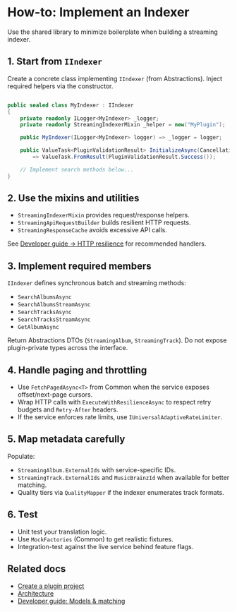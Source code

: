 # How-to: Implement an Indexer

Use the shared library to minimize boilerplate when building a streaming indexer.

## 1. Start from `IIndexer`
Create a concrete class implementing `IIndexer` (from Abstractions). Inject required helpers via the constructor.

```csharp

public sealed class MyIndexer : IIndexer
{
    private readonly ILogger<MyIndexer> _logger;
    private readonly StreamingIndexerMixin _helper = new("MyPlugin");

    public MyIndexer(ILogger<MyIndexer> logger) => _logger = logger;

    public ValueTask<PluginValidationResult> InitializeAsync(CancellationToken token = default)
        => ValueTask.FromResult(PluginValidationResult.Success());

    // Implement search methods below...
}

```

## 2. Use the mixins and utilities

- `StreamingIndexerMixin` provides request/response helpers.
- `StreamingApiRequestBuilder` builds resilient HTTP requests.
- `StreamingResponseCache` avoids excessive API calls.

See [Developer guide → HTTP resilience](../dev-guide/DEVELOPER_GUIDE.md#http-resilience) for recommended handlers.

## 3. Implement required members
`IIndexer` defines synchronous batch and streaming methods:

- `SearchAlbumsAsync`
- `SearchAlbumsStreamAsync`
- `SearchTracksAsync`
- `SearchTracksStreamAsync`
- `GetAlbumAsync`

Return Abstractions DTOs (`StreamingAlbum`, `StreamingTrack`). Do not expose plugin-private types across the interface.

## 4. Handle paging and throttling

- Use `FetchPagedAsync<T>` from Common when the service exposes offset/next-page cursors.
- Wrap HTTP calls with `ExecuteWithResilienceAsync` to respect retry budgets and `Retry-After` headers.
- If the service enforces rate limits, use `IUniversalAdaptiveRateLimiter`.

## 5. Map metadata carefully
Populate:

- `StreamingAlbum.ExternalIds` with service-specific IDs.
- `StreamingTrack.ExternalIds` and `MusicBrainzId` when available for better matching.
- Quality tiers via `QualityMapper` if the indexer enumerates track formats.

## 6. Test

- Unit test your translation logic.
- Use `MockFactories` (Common) to get realistic fixtures.
- Integration-test against the live service behind feature flags.

## Related docs

- [Create a plugin project](CREATE_PLUGIN.md)
- [Architecture](../concepts/ARCHITECTURE.md)
- [Developer guide: Models & matching](../dev-guide/DEVELOPER_GUIDE.md#models--matching)

